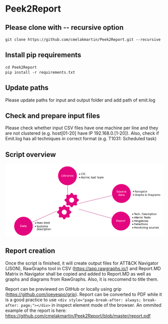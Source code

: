# Peek2Report

## Please clone with -- recursive option
```
git clone https://github.com/cmelakmartin/Peek2Report.git --recursive
```
## Install pip requirements
```
cd Peek2Report
pip install -r requirements.txt 
```
## Update paths
Please update paths for input and output folder and add path of emit.log

## Check and prepare input files
Please check whether input CSV files have one machine per line and they are not clustered (e.g. host[01-20] have IP 192.168.0.[1-20]).
Also, check if Emit.log has all techniques in correct format (e.g. T1031: Scheduled task)

## Script overview
![Script overview](https://github.com/cmelakmartin/Peek2Report/blob/master/script.PNG?raw=true)

## Report creation
Once the script is finished, it will create output files for ATT&CK Navigator (JSON), RawGraphs tool in CSV (https://app.rawgraphs.io/) and Report.MD
Matrix in Navigator shall be copied and added to Report.MD as well as graphs and diagrams from RawGraphs. Also, it is reccomend to title them. 

Report can be previewed on GitHub or locally using grip (https://github.com/joeyespo/grip). Report can be converted to PDF while it is a good practice to use ```<div style="page-break-after: always; break-after: page;"></div>``` in inspect element mode of the browser. 
An ommited example of the report is here: https://github.com/cmelakmartin/Peek2Report/blob/master/report.pdf
 



